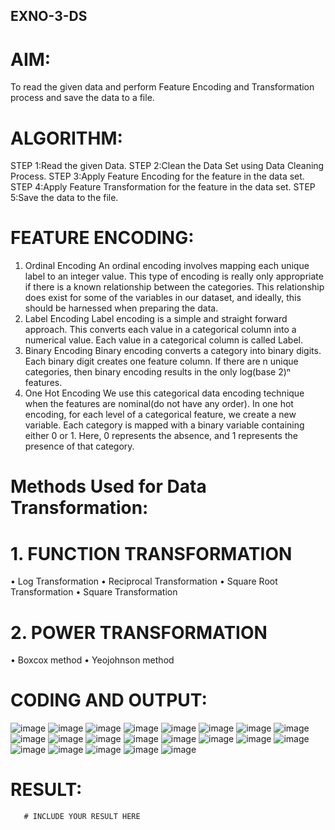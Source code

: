 ## EXNO-3-DS

# AIM:
To read the given data and perform Feature Encoding and Transformation process and save the data to a file.

# ALGORITHM:
STEP 1:Read the given Data.
STEP 2:Clean the Data Set using Data Cleaning Process.
STEP 3:Apply Feature Encoding for the feature in the data set.
STEP 4:Apply Feature Transformation for the feature in the data set.
STEP 5:Save the data to the file.

# FEATURE ENCODING:
1. Ordinal Encoding
An ordinal encoding involves mapping each unique label to an integer value. This type of encoding is really only appropriate if there is a known relationship between the categories. This relationship does exist for some of the variables in our dataset, and ideally, this should be harnessed when preparing the data.
2. Label Encoding
Label encoding is a simple and straight forward approach. This converts each value in a categorical column into a numerical value. Each value in a categorical column is called Label.
3. Binary Encoding
Binary encoding converts a category into binary digits. Each binary digit creates one feature column. If there are n unique categories, then binary encoding results in the only log(base 2)ⁿ features.
4. One Hot Encoding
We use this categorical data encoding technique when the features are nominal(do not have any order). In one hot encoding, for each level of a categorical feature, we create a new variable. Each category is mapped with a binary variable containing either 0 or 1. Here, 0 represents the absence, and 1 represents the presence of that category.

# Methods Used for Data Transformation:
  # 1. FUNCTION TRANSFORMATION
• Log Transformation
• Reciprocal Transformation
• Square Root Transformation
• Square Transformation
  # 2. POWER TRANSFORMATION
• Boxcox method
• Yeojohnson method

# CODING AND OUTPUT:
  ![image](https://github.com/user-attachments/assets/0737c621-d71d-4a57-995b-0a9a43410536)
  ![image](https://github.com/user-attachments/assets/879e0336-3fcd-4f61-955b-91c1cdef3efb)
  ![image](https://github.com/user-attachments/assets/a5507436-10f4-4658-9009-05a29f5c2e6f)
  ![image](https://github.com/user-attachments/assets/9707fdda-f695-42c6-9985-3930ee6ec74d)
  ![image](https://github.com/user-attachments/assets/5c439c20-42cd-4a2e-b6ca-baaffc6d6775)
  ![image](https://github.com/user-attachments/assets/b0d66f6b-3bf7-487a-a773-e9a095544263)
  ![image](https://github.com/user-attachments/assets/8e46a438-50d9-488d-84e9-4739895ee1a5)
  ![image](https://github.com/user-attachments/assets/ccc285f7-cbd5-498b-9755-36b1da152f6f)
  ![image](https://github.com/user-attachments/assets/28783a70-439b-4b8d-bf07-bf2190f60637)
  ![image](https://github.com/user-attachments/assets/8c7dfae2-410c-41a6-82ac-0df17cbc595d)
  ![image](https://github.com/user-attachments/assets/8326c289-d471-4cc2-bdfd-16983de8a488)
  ![image](https://github.com/user-attachments/assets/91acf7ba-1132-4e53-a143-d5b8ac0c0d25)
  ![image](https://github.com/user-attachments/assets/82d0bbef-4c3b-49f9-b596-6263e70db5fb)
  ![image](https://github.com/user-attachments/assets/db490b88-4da1-4f47-b53c-00c265137f72)
  ![image](https://github.com/user-attachments/assets/b8c2b729-2a4d-489e-ac0f-c6cb75a18d64)
  ![image](https://github.com/user-attachments/assets/874efbb2-a8b2-4a89-a983-10b59a1c0d74)
  ![image](https://github.com/user-attachments/assets/f20840f6-eec2-43f1-81af-f28e036d149a)
  ![image](https://github.com/user-attachments/assets/771dc70f-8b18-48cc-be69-8a12306898a0)
  ![image](https://github.com/user-attachments/assets/b746b535-30ec-477f-a459-eefbd709d75d)
  ![image](https://github.com/user-attachments/assets/bfb8ab52-d2f4-42d2-baf0-8ab987007e9f)
  ![image](https://github.com/user-attachments/assets/647093ce-7a25-4f72-a2fd-1fe83788f4f5)




# RESULT:
       # INCLUDE YOUR RESULT HERE

       
